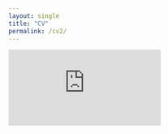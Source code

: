 ```yaml
---
layout: single
title: "CV"
permalink: /cv2/
---
```

<embed src="https://drive.google.com/viewerng/viewer?embedded=true&url=https://github.com/Adrian-Ng/cv/raw/master/cv.pdf">
